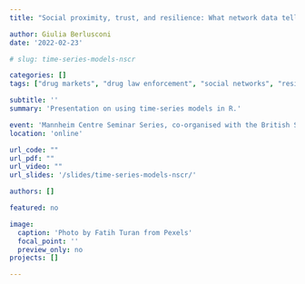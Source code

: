 ```yaml
---
title: "Social proximity, trust, and resilience: What network data tell us about drug markets and their enforcement"

author: Giulia Berlusconi
date: '2022-02-23'

# slug: time-series-models-nscr

categories: []
tags: ["drug markets", "drug law enforcement", "social networks", "resilience"]

subtitle: ''
summary: 'Presentation on using time-series models in R.'

event: 'Mannheim Centre Seminar Series, co-organised with the British Society of Criminology's Southern Branch'
location: 'online'

url_code: ""
url_pdf: ""
url_video: ""
url_slides: '/slides/time-series-models-nscr/'

authors: []

featured: no

image:
  caption: 'Photo by Fatih Turan from Pexels'
  focal_point: ''
  preview_only: no
projects: []

---
```

